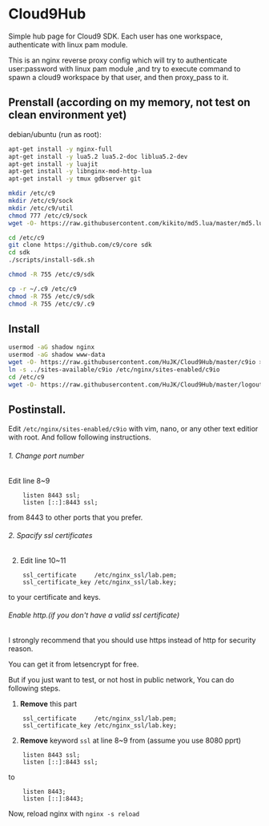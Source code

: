 # Cloud9Hub
Simple hub page for Cloud9 SDK. Each user has one workspace, authenticate with linux pam module.

This is an nginx reverse proxy config which will try to authenticate user:password with linux pam module ,and try to execute command to spawn a cloud9 workspace by that user, and then proxy_pass to it.

Prenstall (according on my memory, not test on clean environment yet)
--

debian/ubuntu (run as root):
```bash
apt-get install -y nginx-full
apt-get install -y lua5.2 lua5.2-doc liblua5.2-dev
apt-get install -y luajit
apt-get install -y libnginx-mod-http-lua
apt-get install -y tmux gdbserver git

mkdir /etc/c9
mkdir /etc/c9/sock
mkdir /etc/c9/util
chmod 777 /etc/c9/sock
wget -O- https://raw.githubusercontent.com/kikito/md5.lua/master/md5.lua > /etc/c9/util/md5.lua

cd /etc/c9
git clone https://github.com/c9/core sdk
cd sdk
./scripts/install-sdk.sh

chmod -R 755 /etc/c9/sdk

cp -r ~/.c9 /etc/c9
chmod -R 755 /etc/c9/sdk
chmod -R 755 /etc/c9/.c9
```

Install
--

```bash
usermod -aG shadow nginx
usermod -aG shadow www-data
wget -O- https://raw.githubusercontent.com/HuJK/Cloud9Hub/master/c9io > /etc/nginx/sites-available/c9io
ln -s ../sites-available/c9io /etc/nginx/sites-enabled/c9io
cd /etc/c9
wget -O- https://raw.githubusercontent.com/HuJK/Cloud9Hub/master/logout.patch | patch -p0
```

Postinstall.
--
Edit ```/etc/nginx/sites-enabled/c9io``` with vim, nano, or any other text editior with root. And follow following instructions.

###### 1. Change port number
Edit line 8~9
```
    listen 8443 ssl;
    listen [::]:8443 ssl;
``` 
from 8443 to other ports that you prefer.

###### 2. Spacify ssl certificates
2. Edit line 10~11
```
    ssl_certificate     /etc/nginx_ssl/lab.pem;
    ssl_certificate_key /etc/nginx_ssl/lab.key;
```
to your certificate and keys.

###### Enable http.(if you don't have a valid ssl certificate)

I strongly recommend that you should use https instead of http for security reason. 

You can get it from letsencrypt for free.

But if you just want to test, or not host in public network, You can do following steps.

1. **Remove** this part
```
    ssl_certificate     /etc/nginx_ssl/lab.pem;
    ssl_certificate_key /etc/nginx_ssl/lab.key;
```

2.  **Remove** keyword ```ssl``` at line 8~9 
from (assume you use 8080 pprt)
```
    listen 8443 ssl;
    listen [::]:8443 ssl;
```
to
```
    listen 8443;
    listen [::]:8443;
```


Now, reload nginx with ```nginx -s reload```
